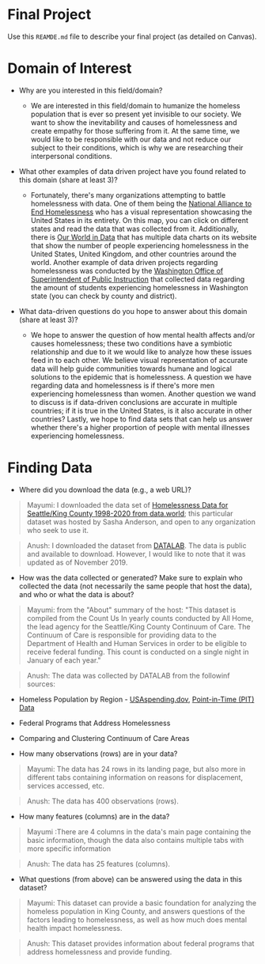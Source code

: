 # Final Project
Use this `REAMDE.md` file to describe your final project (as detailed on Canvas).

# Domain of Interest
- Why are you interested in this field/domain?

  - We are interested in this field/domain to humanize the homeless population that is ever so present yet invisible to our society. We want to show the inevitability and causes of homelessness and create empathy for those suffering from it. At the same time, we would like to be responsible with our data and not reduce our subject to their conditions, which is why we are researching their interpersonal conditions.

- What other examples of data driven project have you found related to this domain (share at least 3)?
   - Fortunately, there's many organizations attempting to battle homelessness with data. One of them being the [National Alliance to End Homelessness](https://endhomelessness.org/homelessness-in-america/homelessness-statistics/state-of-homelessness-2020/) who has a visual representation showcasing the United States in its entirety. On this map, you can click on different states and read the data that was collected from it. Additionally, there is [Our World in Data](https://ourworldindata.org/homelessness) that has multiple data charts on its website that show the number of people experiencing homelessness in the United States, United Kingdom, and other countries around the world. Another example of data driven projects regarding homelessness was conducted by the [Washington Office of Superintendent of Public Instruction](https://www.k12.wa.us/student-success/access-opportunity-education/homeless-education/homeless-student-data-grant-recipients) that collected data regarding the amount of students experiencing homelessness in Washington state (you can check by county and district).


- What data-driven questions do you hope to answer about this domain (share at least 3)?

  - We hope to answer the question of how mental health affects and/or causes homelessness; these two conditions have a symbiotic relationship and due to it we would like to analyze how these issues feed in to each other. We believe visual representation of accurate data will help guide communities towards humane and logical solutions to the epidemic that is homelessness. A question we have regarding data and homelessness is if there's more men experiencing homelessness than women. Another question we wand to discuss is if data-driven conclusions are accurate in multiple countries; if it is true in the United States, is it also accurate in other countries? Lastly, we hope to find data sets that can help us answer whether there's a higher proportion of people with mental illnesses experiencing homelessness.

# Finding Data
- Where did you download the data (e.g., a web URL)?

>Mayumi: I downloaded the data set of [Homelessness Data for Seattle/King County 1998-2020 from data.world](https://data.world/sasha/count-us-in-report-homelessness-data); this particular dataset was hosted by Sasha Anderson, and open to any organization who seek to use it.

>Anush: I downloaded the dataset from [DATALAB](https://datalab.usaspending.gov/homelessness-analysis/#section-geography). The data is public and available to download. However, I would like to note that it was updated as of November 2019.

- How was the data collected or generated? Make sure to explain who collected the data (not necessarily the same people that host the data), and who or what the data is about?

>Mayumi: from the "About" summary of the host: "This dataset is compiled from the Count Us In yearly counts conducted by All Home, the lead agency for the Seattle/King County Continuum of Care. The Continuum of Care is responsible for providing data to the Department of Health and Human Services in order to be eligible to receive federal funding. This count is conducted on a single night in January of each year."

>Anush: The data was collected by DATALAB from the followinf sources:
  - Homeless Population by Region - [USAspending.dov](https://www.usaspending.gov/search), [Point-in-Time (PIT) Data](https://www.hudexchange.info/resource/3031/pit-and-hic-data-since-2007/)
  - Federal Programs that Address Homelessness
  - Comparing and Clustering Continuum of Care Areas


- How many observations (rows) are in your data?

>Mayumi: The data has 24 rows in its landing page, but also more in different tabs containing information on reasons for displacement, services accessed, etc.

>Anush: The data has 400 observations (rows).

- How many features (columns) are in the data?

>Mayumi :There are 4 columns in the data's main page containing the basic information, though the data also contains multiple tabs with more specific information

>Anush: The data has 25 features (columns).

- What questions (from above) can be answered using the data in this dataset?

>Mayumi: This dataset can provide a basic foundation for analyzing the homeless population in King County, and answers questions of the factors leading to homelessness, as well as how much does mental health impact homelessness.

>Anush: This dataset provides information about federal programs that address homelessness and provide funding. 
